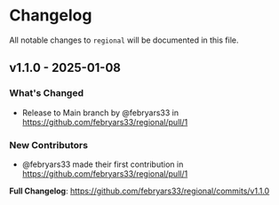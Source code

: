 # Changelog

All notable changes to `regional` will be documented in this file.

## v1.1.0 - 2025-01-08

### What's Changed

* Release to Main branch by @febryars33 in https://github.com/febryars33/regional/pull/1

### New Contributors

* @febryars33 made their first contribution in https://github.com/febryars33/regional/pull/1

**Full Changelog**: https://github.com/febryars33/regional/commits/v1.1.0
